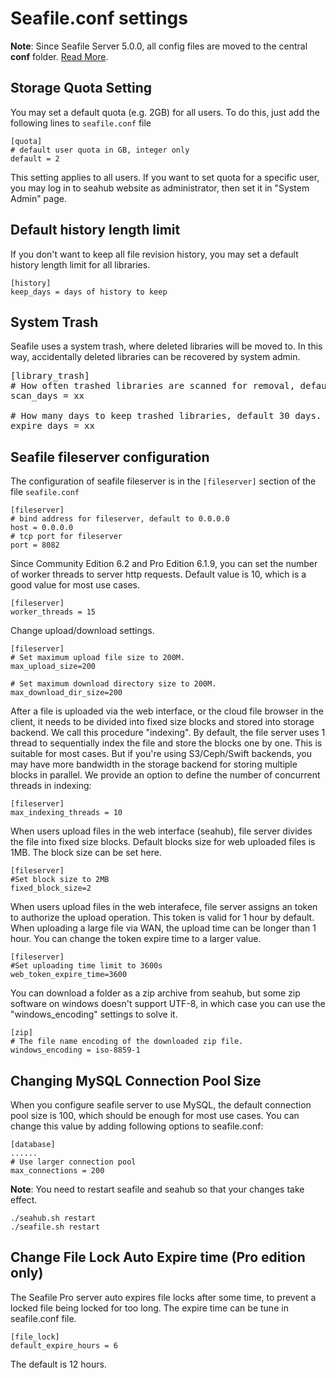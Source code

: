 # Seafile.conf settings

**Note**: Since Seafile Server 5.0.0, all config files are moved to the central **conf** folder. [Read More](../deploy/new_directory_layout_5_0_0.md).

## Storage Quota Setting

You may set a default quota (e.g. 2GB) for all users. To do this, just add the following lines to `seafile.conf` file

```
[quota]
# default user quota in GB, integer only
default = 2
```

This setting applies to all users. If you want to set quota for a specific user, you may log in to seahub website as administrator, then set it in "System Admin" page.

## Default history length limit

If you don't want to keep all file revision history, you may set a default history length limit for all libraries.

```
[history]
keep_days = days of history to keep
```

## System Trash
Seafile uses a system trash, where deleted libraries will be moved to. In this way, accidentally deleted libraries can be recovered by system admin.
<pre>
[library_trash]
# How often trashed libraries are scanned for removal, default 1 day.
scan_days = xx

# How many days to keep trashed libraries, default 30 days.
expire_days = xx
</pre>

## Seafile fileserver configuration

The configuration of seafile fileserver is in the `[fileserver]` section of the file `seafile.conf`

```
[fileserver]
# bind address for fileserver, default to 0.0.0.0
host = 0.0.0.0
# tcp port for fileserver
port = 8082
```

Since Community Edition 6.2 and Pro Edition 6.1.9, you can set the number of worker threads to server http requests. Default value is 10, which is a good value for most use cases.

```
[fileserver]
worker_threads = 15
```

Change upload/download settings.

```
[fileserver]
# Set maximum upload file size to 200M.
max_upload_size=200

# Set maximum download directory size to 200M.
max_download_dir_size=200
```

After a file is uploaded via the web interface, or the cloud file browser in the client, it needs to be divided into fixed size blocks and stored into storage backend. We call this procedure "indexing". By default, the file server uses 1 thread to sequentially index the file and store the blocks one by one. This is suitable for most cases. But if you're using S3/Ceph/Swift backends, you may have more bandwidth in the storage backend for storing multiple blocks in parallel. We provide an option to define the number of concurrent threads in indexing:

```
[fileserver]
max_indexing_threads = 10
```

When users upload files in the web interface (seahub), file server divides the file into fixed size blocks. Default blocks size for web uploaded files is 1MB. The block size can be set here.

```
[fileserver]
#Set block size to 2MB
fixed_block_size=2
```

When users upload files in the web interafece, file server assigns an token to authorize the upload operation. This token is valid for 1 hour by default. When uploading a large file via WAN, the upload time can be longer than 1 hour. You can change the token expire time to a larger value.

```
[fileserver]
#Set uploading time limit to 3600s 
web_token_expire_time=3600
```

You can download a folder as a zip archive from seahub, but some zip software
on windows doesn't support UTF-8, in which case you can use the "windows_encoding"
settings to solve it.
```
[zip]
# The file name encoding of the downloaded zip file.
windows_encoding = iso-8859-1
```

## Changing MySQL Connection Pool Size

When you configure seafile server to use MySQL, the default connection pool size is 100, which should be enough for most use cases. You can change this value by adding following options to seafile.conf:

```
[database]
......
# Use larger connection pool
max_connections = 200
```
**Note**: You need to restart seafile and seahub so that your changes take effect.
```
./seahub.sh restart
./seafile.sh restart
```

## Change File Lock Auto Expire time (Pro edition only)

The Seafile Pro server auto expires file locks after some time, to prevent a locked file being locked for too long. The expire time can be tune in seafile.conf file.

```
[file_lock]
default_expire_hours = 6
```

The default is 12 hours.
